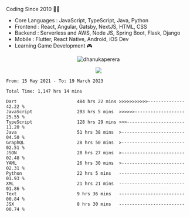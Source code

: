 

<!--
**dhanukaperera/dhanukaperera** is a ✨ _special_ ✨ repository because its `README.md` (this file) appears on your GitHub profile.

### Hi there 👋

Here are some ideas to get you started:

- 🔭 I’m currently working on ...
- 🌱 I’m currently learning ...
- 👯 I’m looking to collaborate on ...
- 🤔 I’m looking for help with ...
- 💬 Ask me about ...
- 📫 How to reach me: ...
- 😄 Pronouns: ...
- ⚡ Fun fact: ...




<p align="center">
<img alig src="https://github-profile-trophy.vercel.app/?username=dhanukaperera&margin-w=8&column=4&theme=darkhub&no-frame=true" alt="github trophies" />
</p>

<p align="center"><img src="https://github-readme-stats.vercel.app/api/top-langs/?username=dhanukaperera&layout=compact&hide=makefile&theme=prussian" alt="Most used languages" /></p>

<p align="center"><img src="https://github-readme-stats.vercel.app/api?username=dhanukaperera&show_icons=true&count_private=true&hide=issues,contribs&theme=prussian" alt="GitHub stats" /></p>

-->



Coding Since 2010 👨‍💻

* Core Languages : JavaScript, TypeScript, Java, Python
* Frontend : React, Angular, Gatsby, NextJS, HTML, CSS
* Backend : Serverless and AWS, Node JS, Spring Boot, Flask, Django 
* Mobile : Flutter, React Native, Android, iOS Dev
* Learning Game Development 🎮 


<p align="center"><img src="https://github-readme-streak-stats.herokuapp.com/?user=dhanukaperera&theme=prussian" alt="dhanukaperera" /></p>


<p align="center" ><a href="https://github.com/dhanukaperera/github-readme-stats"><img align="center" src="https://github-readme-stats.vercel.app/api/top-langs/?username=dhanukaperera&layout=compact&theme=prussian&hide_border=false&langs_count=10" /></a>
</p>


<!--START_SECTION:waka-->

```text
From: 15 May 2021 - To: 19 March 2023

Total Time: 1,147 hrs 14 mins

Dart                       484 hrs 22 mins >>>>>>>>>>>--------------   42.22 %
JavaScript                 293 hrs 5 mins  >>>>>>-------------------   25.55 %
TypeScript                 128 hrs 29 mins >>>----------------------   11.20 %
Java                       51 hrs 38 mins  >------------------------   04.50 %
GraphQL                    28 hrs 50 mins  >------------------------   02.51 %
JSON                       28 hrs 27 mins  >------------------------   02.48 %
YAML                       26 hrs 30 mins  >------------------------   02.31 %
Python                     22 hrs 5 mins   -------------------------   01.93 %
XML                        21 hrs 21 mins  -------------------------   01.86 %
Text                       9 hrs 36 mins   -------------------------   00.84 %
JSX                        8 hrs 30 mins   -------------------------   00.74 %
```

<!--END_SECTION:waka-->
